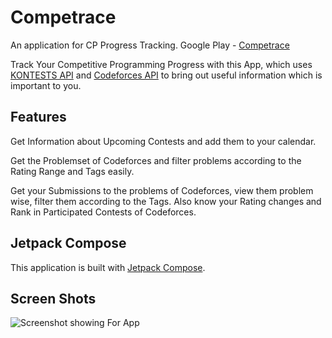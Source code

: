 # Competrace
An application for CP Progress Tracking.
Google Play - [Competrace](https://play.google.com/store/apps/details?id=com.gourav.competrace)

Track Your Competitive Programming Progress with this App, which uses [KONTESTS API](https://kontests.net/api) and [Codeforces API](https://codeforces.com/apiHelp) to bring out useful information which is important to you.

## Features
Get Information about Upcoming Contests and add them to your calendar. 

Get the Problemset of Codeforces and filter problems according to the Rating Range and Tags easily.

Get your Submissions to the problems of Codeforces, view them problem wise, filter them according to the Tags.
Also know your Rating changes and Rank in Participated Contests of Codeforces.

## Jetpack Compose
This application is built with [Jetpack Compose](https://developer.android.com/jetpack/compose).

## Screen Shots
![Screenshot showing For App](docs/presentation.png "Screenshot showing For App")